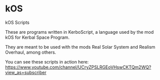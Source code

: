 # kOS
kOS Scripts

These are programs written in KerboScript, a language used by the mod kOS for Kerbal Space Program.

They are meant to be used with the mods Real Solar System and Realism Overhaul, among others.

You can see these scripts in action here: https://www.youtube.com/channel/UCryZPSLRGEoVHswCKTQm2WQ?view_as=subscriber